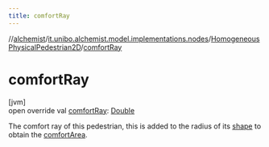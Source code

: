 ```yaml
---
title: comfortRay
---
```

//[alchemist](../../../index.html)/[it.unibo.alchemist.model.implementations.nodes](../index.html)/[HomogeneousPhysicalPedestrian2D](index.html)/[comfortRay](comfort-ray.html)



# comfortRay



[jvm]\
open override val [comfortRay](comfort-ray.html): [Double](https://kotlinlang.org/api/latest/jvm/stdlib/kotlin/-double/index.html)



The comfort ray of this pedestrian, this is added to the radius of its [shape](index.html#1628558488%2FProperties%2F-134779887) to obtain the [comfortArea](index.html#1931996608%2FProperties%2F-134779887).




